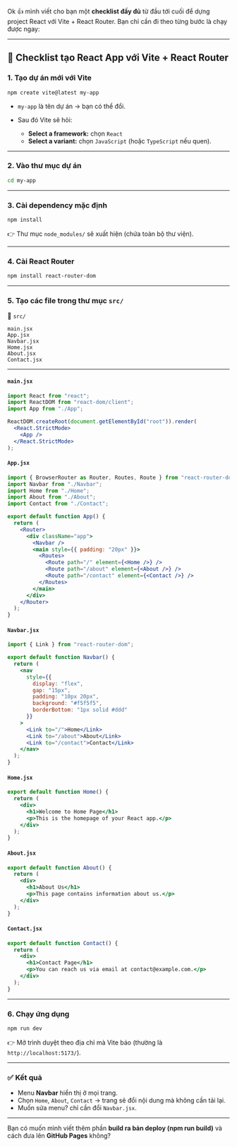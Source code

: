 Ok 👍 mình viết cho bạn một **checklist đầy đủ** từ đầu tới cuối để dựng project React với Vite + React Router. Bạn chỉ cần đi theo từng bước là chạy được ngay:

---

## 🚀 Checklist tạo React App với Vite + React Router

### 1. Tạo dự án mới với Vite

```bash
npm create vite@latest my-app
```

* `my-app` là tên dự án → bạn có thể đổi.
* Sau đó Vite sẽ hỏi:

  * **Select a framework:** chọn `React`
  * **Select a variant:** chọn `JavaScript` (hoặc `TypeScript` nếu quen).

---

### 2. Vào thư mục dự án

```bash
cd my-app
```

---

### 3. Cài dependency mặc định

```bash
npm install
```

👉 Thư mục `node_modules/` sẽ xuất hiện (chứa toàn bộ thư viện).

---

### 4. Cài React Router

```bash
npm install react-router-dom
```

---

### 5. Tạo các file trong thư mục `src/`

📂 `src/`

```
main.jsx
App.jsx
Navbar.jsx
Home.jsx
About.jsx
Contact.jsx
```

---

#### `main.jsx`

```jsx
import React from "react";
import ReactDOM from "react-dom/client";
import App from "./App";

ReactDOM.createRoot(document.getElementById("root")).render(
  <React.StrictMode>
    <App />
  </React.StrictMode>
);
```

#### `App.jsx`

```jsx
import { BrowserRouter as Router, Routes, Route } from "react-router-dom";
import Navbar from "./Navbar";
import Home from "./Home";
import About from "./About";
import Contact from "./Contact";

export default function App() {
  return (
    <Router>
      <div className="app">
        <Navbar />
        <main style={{ padding: "20px" }}>
          <Routes>
            <Route path="/" element={<Home />} />
            <Route path="/about" element={<About />} />
            <Route path="/contact" element={<Contact />} />
          </Routes>
        </main>
      </div>
    </Router>
  );
}
```

#### `Navbar.jsx`

```jsx
import { Link } from "react-router-dom";

export default function Navbar() {
  return (
    <nav
      style={{
        display: "flex",
        gap: "15px",
        padding: "10px 20px",
        background: "#f5f5f5",
        borderBottom: "1px solid #ddd"
      }}
    >
      <Link to="/">Home</Link>
      <Link to="/about">About</Link>
      <Link to="/contact">Contact</Link>
    </nav>
  );
}
```

#### `Home.jsx`

```jsx
export default function Home() {
  return (
    <div>
      <h1>Welcome to Home Page</h1>
      <p>This is the homepage of your React app.</p>
    </div>
  );
}
```

#### `About.jsx`

```jsx
export default function About() {
  return (
    <div>
      <h1>About Us</h1>
      <p>This page contains information about us.</p>
    </div>
  );
}
```

#### `Contact.jsx`

```jsx
export default function Contact() {
  return (
    <div>
      <h1>Contact Page</h1>
      <p>You can reach us via email at contact@example.com.</p>
    </div>
  );
}
```

---

### 6. Chạy ứng dụng

```bash
npm run dev
```

👉 Mở trình duyệt theo địa chỉ mà Vite báo (thường là `http://localhost:5173/`).

---

### ✅ Kết quả

* Menu **Navbar** hiển thị ở mọi trang.
* Chọn `Home`, `About`, `Contact` → trang sẽ đổi nội dung mà không cần tải lại.
* Muốn sửa menu? chỉ cần đổi `Navbar.jsx`.

---

Bạn có muốn mình viết thêm phần **build ra bản deploy (npm run build)** và cách đưa lên **GitHub Pages** không?
